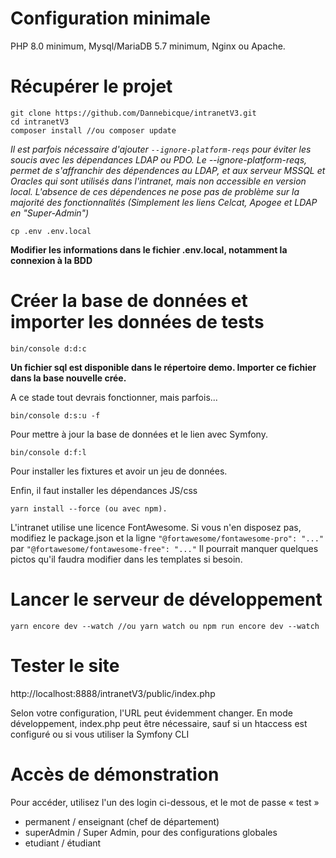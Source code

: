 # Configuration minimale

PHP 8.0 minimum, Mysql/MariaDB 5.7 minimum, Nginx ou Apache.

# Récupérer le projet
```
git clone https://github.com/Dannebicque/intranetV3.git
cd intranetV3
composer install //ou composer update
```

*Il est parfois nécessaire d'ajouter `--ignore-platform-reqs` pour éviter les soucis avec les dépendances LDAP ou PDO. Le --ignore-platform-reqs, permet de s'affranchir des dépendences au LDAP, et aux serveur MSSQL et Oracles qui sont utilisés dans l'intranet, mais non accessible en version local. L'absence de ces dépendences ne pose pas de problème sur la majorité des fonctionnalités (Simplement les liens Celcat, Apogee et LDAP en "Super-Admin")*

```
cp .env .env.local
```

**Modifier les informations dans le fichier .env.local, notamment la connexion à la BDD**

# Créer la base de données et importer les données de tests

```
bin/console d:d:c
```

**Un fichier sql est disponible dans le répertoire demo. Importer ce fichier dans la base nouvelle crée.**

A ce stade tout devrais fonctionner, mais parfois...

```
bin/console d:s:u -f
```

Pour mettre à jour la base de données et le lien avec Symfony.

```
bin/console d:f:l
```
Pour installer les fixtures et avoir un jeu de données.

Enfin, il faut installer les dépendances JS/css

```
yarn install --force (ou avec npm).
```

L'intranet utilise une licence FontAwesome. Si vous n'en disposez pas, modifiez le package.json et la
ligne `"@fortawesome/fontawesome-pro": "..."` par `"@fortawesome/fontawesome-free": "..."`
Il pourrait manquer quelques pictos qu'il faudra modifier dans les templates si besoin.

# Lancer le serveur de développement

```
yarn encore dev --watch //ou yarn watch ou npm run encore dev --watch
```

# Tester le site

http://localhost:8888/intranetV3/public/index.php

Selon votre configuration, l'URL peut évidemment changer. En mode développement, index.php peut être nécessaire, sauf si
un htaccess est configuré ou si vous utiliser la Symfony CLI

# Accès de démonstration

Pour accéder, utilisez l'un des login ci-dessous, et le mot de passe « test »

* permanent / enseignant (chef de département)
* superAdmin / Super Admin, pour des configurations globales
* etudiant / étudiant


